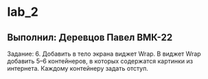 # lab_2

## Выполнил: Деревцов Павел ВМК-22

Задание: 6.	Добавить в тело экрана виджет Wrap. В виджет Wrap добавить 5–6 контейнеров, в которых содержатся картинки из интернета. Каждому контейнеру задать отступ.
